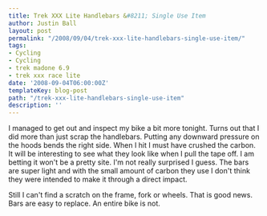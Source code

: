 ```yaml
---
title: Trek XXX Lite Handlebars &#8211; Single Use Item
author: Justin Ball
layout: post
permalink: "/2008/09/04/trek-xxx-lite-handlebars-single-use-item/"
tags:
- Cycling
- Cycling
- trek madone 6.9
- trek xxx race lite
date: '2008-09-04T06:00:00Z'
templateKey: blog-post
path: "/trek-xxx-lite-handlebars-single-use-item"
description: ''
---
```


I managed to get out and inspect my bike a bit more tonight. Turns out that I did more than just scrap the handlebars. Putting any downward pressure on the hoods bends the right side. When I hit I must have crushed the carbon. It will be interesting to see what they look like when I pull the tape off. I am betting it won't be a pretty site. I'm not really surprised I guess. The bars are super light and with the small amount of carbon they use I don't think they were intended to make it through a direct impact.

Still I can't find a scratch on the frame, fork or wheels. That is good news. Bars are easy to replace. An entire bike is not.
